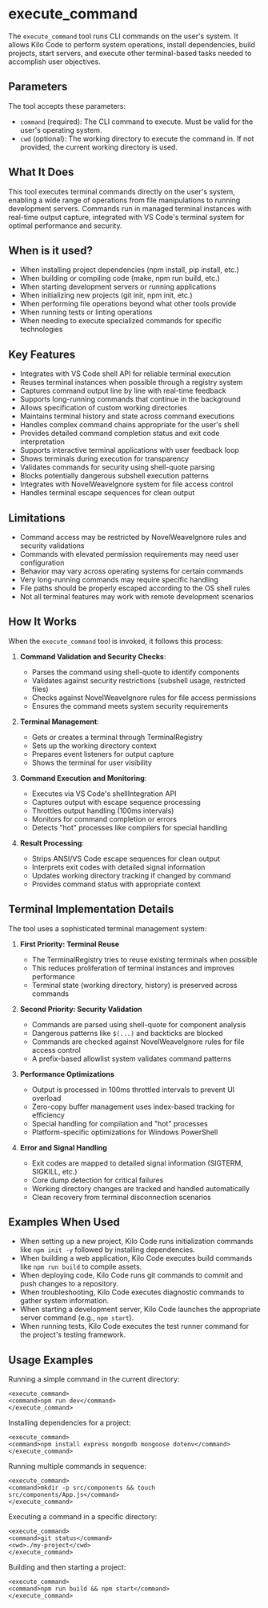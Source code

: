 # execute_command

The `execute_command` tool runs CLI commands on the user's system. It allows Kilo Code to perform system operations, install dependencies, build projects, start servers, and execute other terminal-based tasks needed to accomplish user objectives.

## Parameters

The tool accepts these parameters:

- `command` (required): The CLI command to execute. Must be valid for the user's operating system.
- `cwd` (optional): The working directory to execute the command in. If not provided, the current working directory is used.

## What It Does

This tool executes terminal commands directly on the user's system, enabling a wide range of operations from file manipulations to running development servers. Commands run in managed terminal instances with real-time output capture, integrated with VS Code's terminal system for optimal performance and security.

## When is it used?

- When installing project dependencies (npm install, pip install, etc.)
- When building or compiling code (make, npm run build, etc.)
- When starting development servers or running applications
- When initializing new projects (git init, npm init, etc.)
- When performing file operations beyond what other tools provide
- When running tests or linting operations
- When needing to execute specialized commands for specific technologies

## Key Features

- Integrates with VS Code shell API for reliable terminal execution
- Reuses terminal instances when possible through a registry system
- Captures command output line by line with real-time feedback
- Supports long-running commands that continue in the background
- Allows specification of custom working directories
- Maintains terminal history and state across command executions
- Handles complex command chains appropriate for the user's shell
- Provides detailed command completion status and exit code interpretation
- Supports interactive terminal applications with user feedback loop
- Shows terminals during execution for transparency
- Validates commands for security using shell-quote parsing
- Blocks potentially dangerous subshell execution patterns
- Integrates with NovelWeaveIgnore system for file access control
- Handles terminal escape sequences for clean output

## Limitations

- Command access may be restricted by NovelWeaveIgnore rules and security validations
- Commands with elevated permission requirements may need user configuration
- Behavior may vary across operating systems for certain commands
- Very long-running commands may require specific handling
- File paths should be properly escaped according to the OS shell rules
- Not all terminal features may work with remote development scenarios

## How It Works

When the `execute_command` tool is invoked, it follows this process:

1. **Command Validation and Security Checks**:
   - Parses the command using shell-quote to identify components
   - Validates against security restrictions (subshell usage, restricted files)
   - Checks against NovelWeaveIgnore rules for file access permissions
   - Ensures the command meets system security requirements

2. **Terminal Management**:
   - Gets or creates a terminal through TerminalRegistry
   - Sets up the working directory context
   - Prepares event listeners for output capture
   - Shows the terminal for user visibility

3. **Command Execution and Monitoring**:
   - Executes via VS Code's shellIntegration API
   - Captures output with escape sequence processing
   - Throttles output handling (100ms intervals)
   - Monitors for command completion or errors
   - Detects "hot" processes like compilers for special handling

4. **Result Processing**:
   - Strips ANSI/VS Code escape sequences for clean output
   - Interprets exit codes with detailed signal information
   - Updates working directory tracking if changed by command
   - Provides command status with appropriate context

## Terminal Implementation Details

The tool uses a sophisticated terminal management system:

1. **First Priority: Terminal Reuse**
   - The TerminalRegistry tries to reuse existing terminals when possible
   - This reduces proliferation of terminal instances and improves performance
   - Terminal state (working directory, history) is preserved across commands

2. **Second Priority: Security Validation**
   - Commands are parsed using shell-quote for component analysis
   - Dangerous patterns like `$(...)` and backticks are blocked
   - Commands are checked against NovelWeaveIgnore rules for file access control
   - A prefix-based allowlist system validates command patterns

3. **Performance Optimizations**
   - Output is processed in 100ms throttled intervals to prevent UI overload
   - Zero-copy buffer management uses index-based tracking for efficiency
   - Special handling for compilation and "hot" processes
   - Platform-specific optimizations for Windows PowerShell

4. **Error and Signal Handling**
   - Exit codes are mapped to detailed signal information (SIGTERM, SIGKILL, etc.)
   - Core dump detection for critical failures
   - Working directory changes are tracked and handled automatically
   - Clean recovery from terminal disconnection scenarios

## Examples When Used

- When setting up a new project, Kilo Code runs initialization commands like `npm init -y` followed by installing dependencies.
- When building a web application, Kilo Code executes build commands like `npm run build` to compile assets.
- When deploying code, Kilo Code runs git commands to commit and push changes to a repository.
- When troubleshooting, Kilo Code executes diagnostic commands to gather system information.
- When starting a development server, Kilo Code launches the appropriate server command (e.g., `npm start`).
- When running tests, Kilo Code executes the test runner command for the project's testing framework.

## Usage Examples

Running a simple command in the current directory:
```
<execute_command>
<command>npm run dev</command>
</execute_command>
```

Installing dependencies for a project:
```
<execute_command>
<command>npm install express mongodb mongoose dotenv</command>
</execute_command>
```

Running multiple commands in sequence:
```
<execute_command>
<command>mkdir -p src/components && touch src/components/App.js</command>
</execute_command>
```

Executing a command in a specific directory:
```
<execute_command>
<command>git status</command>
<cwd>./my-project</cwd>
</execute_command>
```

Building and then starting a project:
```
<execute_command>
<command>npm run build && npm start</command>
</execute_command>
```
